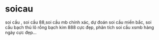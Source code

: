 # soicau
soi cầu , soi cầu 88,soi cầu mb chính xác, dự đoán soi cầu miền bắc, soi cầu bạch thủ lô rồng bạch kim 888 cực đẹp, phân tích soi cầu xsmb hàng ngày cực đẹp...
